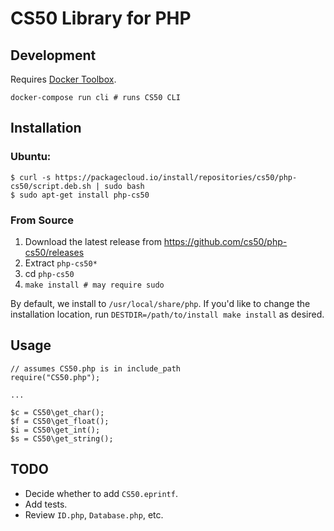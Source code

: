 # CS50 Library for PHP

## Development

Requires [Docker Toolbox](https://www.docker.com/products/docker-toolbox).

    docker-compose run cli # runs CS50 CLI

## Installation

### Ubuntu:

```
$ curl -s https://packagecloud.io/install/repositories/cs50/php-cs50/script.deb.sh | sudo bash
$ sudo apt-get install php-cs50
```

### From Source

1. Download the latest release from https://github.com/cs50/php-cs50/releases
1. Extract `php-cs50*`
1. cd `php-cs50`
1. `make install # may require sudo`

By default, we install to `/usr/local/share/php`. If you'd like to change the installation location, run `DESTDIR=/path/to/install make install` as desired.

## Usage

    // assumes CS50.php is in include_path
    require("CS50.php");

    ...

    $c = CS50\get_char();
    $f = CS50\get_float();
    $i = CS50\get_int();
    $s = CS50\get_string();

## TODO

* Decide whether to add `CS50.eprintf`.
* Add tests.
* Review `ID.php`, `Database.php`, etc.
